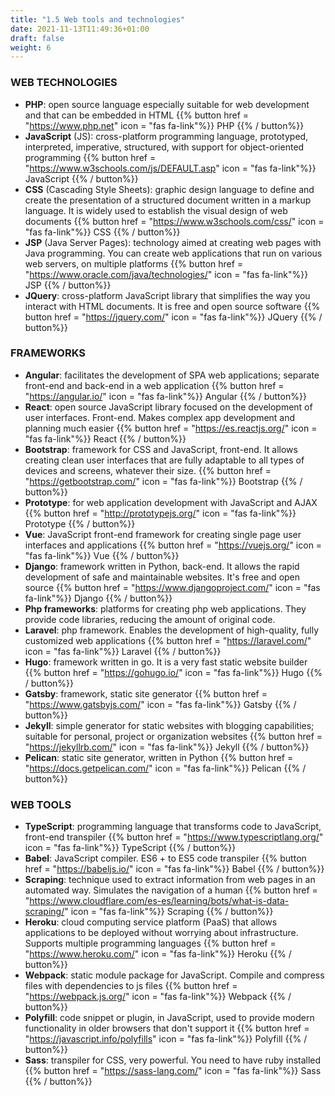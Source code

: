 ```yaml
---
title: "1.5 Web tools and technologies"
date: 2021-11-13T11:49:36+01:00
draft: false
weight: 6
---
```

### WEB TECHNOLOGIES
+ **PHP**: open source language especially suitable for web development and that can be embedded in HTML
{{% button href = "https://www.php.net" icon = "fas fa-link"%}} PHP {{% / button%}}
+ **JavaScript** (JS): cross-platform programming language, prototyped, interpreted, imperative, structured, with support for object-oriented programming
{{% button href = "https://www.w3schools.com/js/DEFAULT.asp" icon = "fas fa-link"%}} JavaScript {{% / button%}}
+ **CSS** (Cascading Style Sheets): graphic design language to define and create the presentation of a structured document written in a markup language. It is widely used to establish the visual design of web documents
{{% button href = "https://www.w3schools.com/css/" icon = "fas fa-link"%}} CSS {{% / button%}}
+ **JSP** (Java Server Pages): technology aimed at creating web pages with Java programming. You can create web applications that run on various web servers, on multiple platforms
{{% button href = "https://www.oracle.com/java/technologies/" icon = "fas fa-link"%}} JSP {{% / button%}}
+ **JQuery**: cross-platform JavaScript library that simplifies the way you interact with HTML documents. It is free and open source software
{{% button href = "https://jquery.com/" icon = "fas fa-link"%}} JQuery {{% / button%}}

### FRAMEWORKS
+ **Angular**: facilitates the development of SPA web applications; separate front-end and back-end in a web application
{{% button href = "https://angular.io/" icon = "fas fa-link"%}} Angular {{% / button%}}
+ **React**: open source JavaScript library focused on the development of user interfaces. Front-end. Makes complex app development and planning much easier
{{% button href = "https://es.reactjs.org/" icon = "fas fa-link"%}} React {{% / button%}}
 + **Bootstrap**: framework for CSS and JavaScript, front-end. It allows creating clean user interfaces that are fully adaptable to all types of devices and screens, whatever their size.
{{% button href = "https://getbootstrap.com/" icon = "fas fa-link"%}} Bootstrap {{% / button%}}
+ **Prototype**: for web application development with JavaScript and AJAX
{{% button href = "http://prototypejs.org/" icon = "fas fa-link"%}} Prototype {{% / button%}}
 + **Vue**: JavaScript front-end framework for creating single page user interfaces and applications
{{% button href = "https://vuejs.org/" icon = "fas fa-link"%}} Vue {{% / button%}}
+ **Django**: framework written in Python, back-end. It allows the rapid development of safe and maintainable websites. It's free and open source
{{% button href = "https://www.djangoproject.com/" icon = "fas fa-link"%}} Django {{% / button%}}
+ **Php frameworks**: platforms for creating php web applications. They provide code libraries, reducing the amount of original code.
+ **Laravel**: php framework. Enables the development of high-quality, fully customized web applications
{{% button href = "https://laravel.com/" icon = "fas fa-link"%}} Laravel {{% / button%}}
+ **Hugo**: framework written in go. It is a very fast static website builder
{{% button href = "https://gohugo.io/" icon = "fas fa-link"%}} Hugo {{% / button%}}
+ **Gatsby**: framework, static site generator
{{% button href = "https://www.gatsbyjs.com/" icon = "fas fa-link"%}} Gatsby {{% / button%}}
+ **Jekyll**: simple generator for static websites with blogging capabilities; suitable for personal, project or organization websites
{{% button href = "https://jekyllrb.com/" icon = "fas fa-link"%}} Jekyll {{% / button%}}
+ **Pelican**: static site generator, written in Python
{{% button href = "https://docs.getpelican.com/" icon = "fas fa-link"%}} Pelican {{% / button%}}

### WEB TOOLS
+ **TypeScript**: programming language that transforms code to JavaScript, front-end transpiler
{{% button href = "https://www.typescriptlang.org/" icon = "fas fa-link"%}} TypeScript {{% / button%}}
+ **Babel**: JavaScript compiler. ES6 + to ES5 code transpiler
{{% button href = "https://babeljs.io/" icon = "fas fa-link"%}} Babel {{% / button%}}
+ **Scraping**: technique used to extract information from web pages in an automated way. Simulates the navigation of a human
{{% button href = "https://www.cloudflare.com/es-es/learning/bots/what-is-data-scraping/" icon = "fas fa-link"%}} Scraping {{% / button%}}
+ **Heroku**: cloud computing service platform (PaaS) that allows applications to be deployed without worrying about infrastructure. Supports multiple programming languages
{{% button href = "https://www.heroku.com/" icon = "fas fa-link"%}} Heroku {{% / button%}}
+ **Webpack**: static module package for JavaScript. Compile and compress files with dependencies to js files
{{% button href = "https://webpack.js.org/" icon = "fas fa-link"%}} Webpack {{% / button%}}
+ **Polyfill**: code snippet or plugin, in JavaScript, used to provide modern functionality in older browsers that don't support it
{{% button href = "https://javascript.info/polyfills" icon = "fas fa-link"%}} Polyfill {{% / button%}}
+ **Sass**: transpiler for CSS, very powerful. You need to have ruby ​​installed
{{% button href = "https://sass-lang.com/" icon = "fas fa-link"%}} Sass {{% / button%}}

